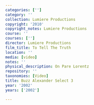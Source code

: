 ```yaml
---
categories: ['']
category: ''
collection: Lumiere Productions
copyright: '2010'
copyright_notes: Lumiere Productions
course: ''
courses: ['']
director: Lumiere Productions
film_title: To Tell The Truth
location: ''
media: [video]
notes: ''
physical_description: On Pare Lorentz
repository: ''
taxonomies: [Video]
title: Buzz Alexander Select 3
year: '2002'
years: ['2002']

---
```

